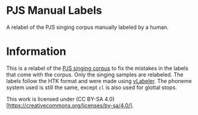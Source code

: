 # PJS Manual Labels
 A relabel of the PJS singing corpus manually labeled by a human.
 
# Information
 This is a relabel of the [PJS singing corpus](https://sites.google.com/site/shinnosuketakamichi/research-topics/pjs_corpus?authuser=0) to fix the mistakes in the labels that come with the corpus. Only the singing samples are relabeled. The labels follow the HTK format and were made using [vLabeler](https://github.com/sdercolin/vlabeler). The phoneme system used is still the same, except `cl` is also used for glottal stops.
 
 This work is licensed under (CC BY-SA 4.0)[https://creativecommons.org/licenses/by-sa/4.0/].